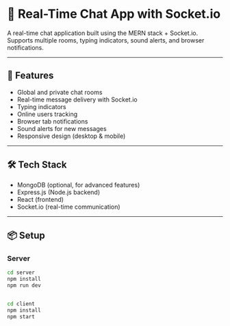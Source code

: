 # 🧠 Real-Time Chat App with Socket.io

A real-time chat application built using the MERN stack + Socket.io. Supports multiple rooms, typing indicators, sound alerts, and browser notifications.

---

## 🚀 Features

- Global and private chat rooms
- Real-time message delivery with Socket.io
- Typing indicators
- Online users tracking
- Browser tab notifications
- Sound alerts for new messages
- Responsive design (desktop & mobile)

---

## 🛠 Tech Stack

- MongoDB (optional, for advanced features)
- Express.js (Node.js backend)
- React (frontend)
- Socket.io (real-time communication)

---

## 📦 Setup

### Server

```bash
cd server
npm install
npm run dev


cd client
npm install
npm start
